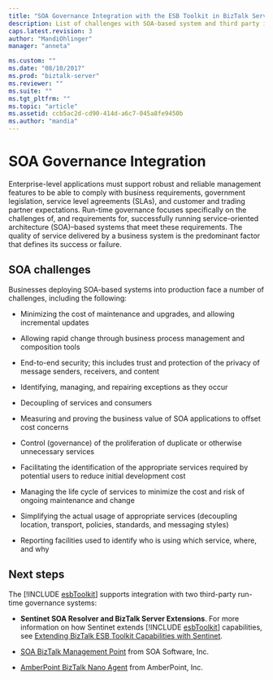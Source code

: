 ```yaml
---
title: "SOA Governance Integration with the ESB Toolkit in BizTalk Server | Microsoft Docs"
description: List of challenges with SOA-based system and third party integration with ESB Toolkit in BizTalk Server
caps.latest.revision: 3
author: "MandiOhlinger"
manager: "anneta"

ms.custom: ""
ms.date: "08/10/2017"
ms.prod: "biztalk-server"
ms.reviewer: ""
ms.suite: ""
ms.tgt_pltfrm: ""
ms.topic: "article"
ms.assetid: ccb5ac2d-cd90-414d-a6c7-045a8fe9450b
ms.author: "mandia"
---
```


# SOA Governance Integration
Enterprise-level applications must support robust and reliable management features to be able to comply with business requirements, government legislation, service level agreements (SLAs), and customer and trading partner expectations. Run-time governance focuses specifically on the challenges of, and requirements for, successfully running service-oriented architecture (SOA)–based systems that meet these requirements. The quality of service delivered by a business system is the predominant factor that defines its success or failure.  

## SOA challenges  
 Businesses deploying SOA-based systems into production face a number of challenges, including the following:  

-   Minimizing the cost of maintenance and upgrades, and allowing incremental updates  

-   Allowing rapid change through business process management and composition tools  

-   End-to-end security; this includes trust and protection of the privacy of message senders, receivers, and content  

-   Identifying, managing, and repairing exceptions as they occur  

-   Decoupling of services and consumers  

-   Measuring and proving the business value of SOA applications to offset cost concerns  

-   Control (governance) of the proliferation of duplicate or otherwise unnecessary services  

-   Facilitating the identification of the appropriate services required by potential users to reduce initial development cost  

-   Managing the life cycle of services to minimize the cost and risk of ongoing maintenance and change  

-   Simplifying the actual usage of appropriate services (decoupling location, transport, policies, standards, and messaging styles)  

-   Reporting facilities used to identify who is using which service, where, and why  

## Next steps
 The [!INCLUDE [esbToolkit](../includes/esbtoolkit-md.md)] supports integration with two third-party run-time governance systems:  

- <strong>Sentinet SOA Resolver and BizTalk Server Extensions</strong>. For more information on how Sentinet extends [!INCLUDE [esbToolkit](../includes/esbtoolkit-md.md)] capabilities, see [Extending BizTalk ESB Toolkit Capabilities with Sentinet](../technical-guides/extending-biztalk-esb-toolkit-capabilities-with-sentinet.md).

- [SOA BizTalk Management Point](../esb-toolkit/soa-biztalk-management-point.md) from SOA Software, Inc.  

- [AmberPoint BizTalk Nano Agent](../esb-toolkit/amberpoint-biztalk-nano-agent.md) from AmberPoint, Inc.
